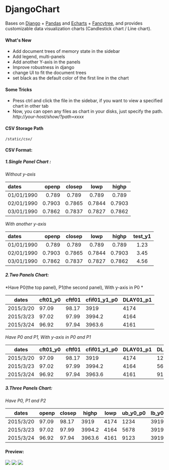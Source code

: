 # DjangoChart

Bases on [Django][0] + [Pandas][1] and [Echarts][2] + [Fancytree][3], and provides customizable data visualization charts (Candlestick chart / Line chart).

[0]: https://github.com/django/django
[1]: https://github.com/pandas-dev/pandas
[2]: https://github.com/ecomfe/echarts
[3]: https://github.com/mar10/fancytree

#### What's New
- Add document trees of memory state in the sidebar
- Add legend, multi-panels
- Add another Y-axis in the panels
- Improve robustness in django
- change UI to fit the document trees
- set black as the default color of the first line in the chart

#### Some Tricks
- Press ctrl and click the file in the sidebar, if you want to view a specified chart in other tab
- Now, you can open any files as chart in your disks, just specify the path. *http://your-host/show/?path=xxxx*

#### CSV Storage Path
`/static/csv/`



#### CSV Format:
##### 1.Single Panel Chart :

*Without y-axis*

| dates | openp | closep | lowp | highp |
| :------| ------: | :------: | :------:|:------:|
|01/01/1990|0.789|0.789|0.789|0.789|
|02/01/1990|0.7903|0.7865|0.7844|0.7903|
|03/01/1990|0.7862|0.7837|0.7827|0.7862|

*With another y-axis*

| dates | openp | closep | lowp | highp | test_y1 |
| :------| ------: | :------: | :------:|:------:|:------:|
|01/01/1990|0.789|0.789|0.789|0.789|1.23|
|02/01/1990|0.7903|0.7865|0.7844|0.7903|3.45|
|03/01/1990|0.7862|0.7837|0.7827|0.7862|4.56|



##### 2.Two Panels Chart:

*Have P0(the top panel), P1(the second panel), With y-axis in P0 *

| dates | cft01_y0 | cftf01 | cfif01_y1_p0 | DLAY01_p1 |
| --- | --- | --- | --- | --- |
| 2015/3/20 | 97.09 | 98.17 | 3919 | 4174 |
| 2015/3/23 | 97.02 | 97.99 | 3994.2 | 4164 |
| 2015/3/24 | 96.92 | 97.94 | 3963.6 | 4161  |

*Have P0 and P1, With y-axis in P0 and P1*

| dates | cft01_y0 | cftf01 | cfif01_y1_p0 | DLAY01_p1 | DLAY01_y1_p1 |
| --- | --- | --- | --- | --- | --- |
| 2015/3/20 | 97.09 | 98.17 | 3919 | 4174 | 1234 |
| 2015/3/23 | 97.02 | 97.99 | 3994.2 | 4164 | 5678 |
| 2015/3/24 | 96.92 | 97.94 | 3963.6 | 4161  | 9123 |

##### 3.Three Panels Chart:

*Have P0, P1 and P2*

| dates | openp | closep | highp | lowp | ub_y0_p0 | lb_y0 | mv_p0 | bw_p1 | pctb_y0_p2 |
| --- | --- | --- | --- | --- | --- | --- | --- | --- | --- |
| 2015/3/20 | 97.09 | 98.17 | 3919 | 4174 | 1234 |3919 | 4174 | 1234 | 6542 |
| 2015/3/23 | 97.02 | 97.99 | 3994.2 | 4164 | 5678 |3919 | 4174 | 1234 | 6542 |
| 2015/3/24 | 96.92 | 97.94 | 3963.6 | 4161  | 9123 |3919 | 4174 | 1234 | 6542 |


#### Preview:

![](http://ooatlgonu.bkt.clouddn.com/single_panel.png)
![](http://ooatlgonu.bkt.clouddn.com/three_panels.png)
![](http://ooatlgonu.bkt.clouddn.com/two_panels.png)

